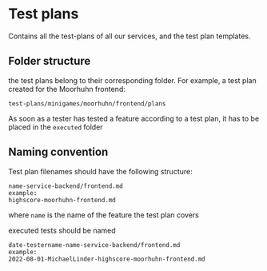 # Test plans

Contains all the test-plans of all our services, and the test plan templates.

## Folder structure

the test plans belong to their corresponding folder. For example, a test plan created for the Moorhuhn frontend:

```
test-plans/minigames/moorhuhn/frontend/plans
```

As soon as a tester has tested a feature according to a test plan, it has to be placed in the `executed` folder

## Naming convention

Test plan filenames should have the following structure:

```
name-service-backend/frontend.md
example:
highscore-moorhuhn-frontend.md
```

where `name` is the name of the feature the test plan covers

executed tests should be named

```
date-testername-name-service-backend/frontend.md
example:
2022-08-01-MichaelLinder-highscore-moorhuhn-frontend.md
```
